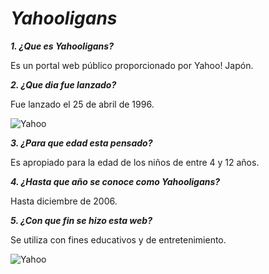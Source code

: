 # _**Yahooligans**_

_**1. ¿Que es Yahooligans?**_

Es un portal web público proporcionado por Yahoo! Japón.

_**2. ¿Que dia fue lanzado?**_

Fue lanzado el 25 de abril de 1996.

![Yahoo](https://github.com/XaviMorenoTorres/SMX2-M8UF1A1-HistoriaWeb-1995-Yahooligans-XaviMoreno/blob/main/download.jpg)

_**3. ¿Para que edad esta pensado?**_

Es apropiado para la edad de los niños de entre 4 y 12 años.

_**4. ¿Hasta que año se conoce como Yahooligans?**_

Hasta diciembre de 2006.

_**5. ¿Con que fin se hizo esta web?**_

Se utiliza con fines educativos y de entretenimiento.

![Yahoo](https://user-images.githubusercontent.com/96111285/193110922-107377dc-3542-43c5-a9ff-76b44bdac9b3.png)
